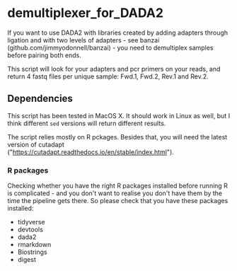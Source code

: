 # demultiplexer_for_DADA2
If you want to use DADA2 with libraries created by adding adapters through ligation and with two levels of adapters - see banzai (github.com/jimmyodonnell/banzai) - you need to demultiplex samples before pairing both ends.

This script will look for your adapters and pcr primers on your reads, and return 4 fastq files per unique sample: Fwd.1, Fwd.2, Rev.1 and Rev.2.

## Dependencies

This script has been tested in MacOS X. It should work in Linux as well, but I think different `sed` versions will return different results.

The script relies mostly on R pckages. Besides that, you will need the latest version of cutadapt ("https://cutadapt.readthedocs.io/en/stable/index.html").

### R packages

Checking whether you have the right R packages installed before running R is complicated - and you don't want to realise you don't have them by the time the pipeline gets there. So please check that you have these packages installed:

* tidyverse
* devtools
* dada2
* rmarkdown
* Biostrings
* digest

